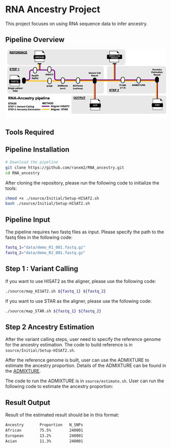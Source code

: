 # RNA Ancestry Project
This project focuses on using RNA sequence data to infer ancestry.

## Pipeline Overview
![Pipeline Overview](images/overview.jpg)

## Tools Required

## Pipeline Installation
```bash
# Download the pipeline
git clone https://github.com/ranxm2/RNA_ancestry.git
cd RNA_ancestry
```

After cloning the repository, please run the following code to initialize the tools:

```bash
chmod +x ./source/Initial/Setup-HISAT2.sh
bash ./source/Initial/Setup-HISAT2.sh
```

##  Pipeline Input
The pipeline requires two fastq files as input. Please specify the path to the fastq files in the following code:

```bash
fastq_1="data/demo_R1_001.fastq.gz"
fastq_2="data/demo_R2_001.fastq.gz"
```

## Step 1 : Variant Calling
If you want to use HISAT2 as the aligner, please use the following code:

```bash
./source/map_HISAT2.sh ${fastq_1} ${fastq_2}
```

If you want to use STAR as the aligner, please use the following code:

```bash
./source/map_STAR.sh ${fastq_1} ${fastq_2}
```

## Step 2  Ancestry Estimation

After the variant calling steps, user need to specify the reference genome for the ancestry estimation. The code to build reference is in `source/Initial/Setup-HISAT2.sh`.

Affer the reference genome is built, user can use the ADMIXTURE to estimate the ancestry proportion. Details of the ADMIXTURE can be found in the [ADMIXTURE](https://dalexander.github.io/admixture/). 

The code to run the ADMIXTURE is in `source/estimate.sh`. User can run the following code to estimate the ancestry proportion:


## Result Output

Result of the estimated result should be in this format:

```bash
Ancestry       Proportion   N_SNPs    
African        75.5%        240001    
European       13.2%        240001    
Asian          11.3%        240001    
```
